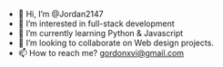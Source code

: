 - 👋 Hi, I’m @Jordan2147
- 👀 I’m interested in full-stack development
- 🌱 I’m currently learning Python & Javascript
- 💞️ I’m looking to collaborate on Web design projects.
- 📫 How to reach me? gordonxvi@gmail.com

<!---
Jordan2147/Jordan2147 is a ✨ special ✨ repository because its `README.md` (this file) appears on your GitHub profile.
You can click the Preview link to take a look at your changes.
--->
